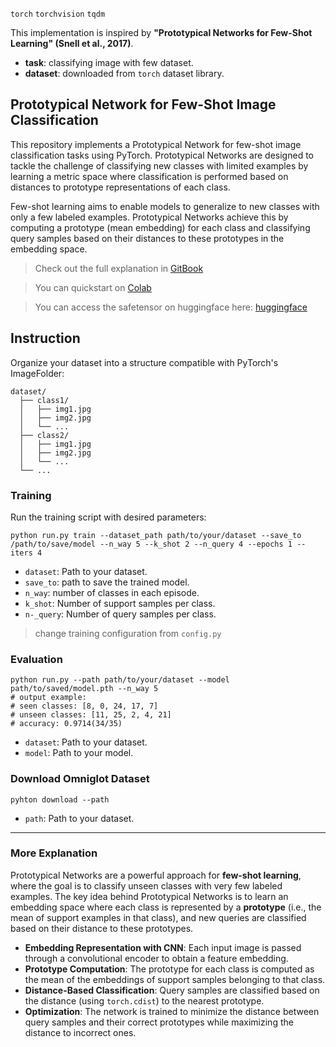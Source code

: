`torch` `torchvision` `tqdm`

This implementation is inspired by **"Prototypical Networks for Few-Shot Learning" (Snell et al., 2017)**.
* **task**: classifying image with few dataset.
* **dataset**: downloaded from `torch` dataset library.

## Prototypical Network for Few-Shot Image Classification
This repository implements a Prototypical Network for few-shot image classification tasks using PyTorch. Prototypical Networks are designed to tackle the challenge of classifying new classes with limited examples by learning a metric space where classification is performed based on distances to prototype representations of each class.

Few-shot learning aims to enable models to generalize to new classes with only a few labeled examples. Prototypical Networks achieve this by computing a prototype (mean embedding) for each class and classifying query samples based on their distances to these prototypes in the embedding space.

> Check out the full explanation in [GitBook](https://lif31up.gitbook.io/lif31up/meta-learning/prototypical-networks-for-few-shot-learning)

> You can quickstart on [Colab](https://colab.research.google.com/drive/1gsVtGvISCpXQZsKvFjLVocn89ovazusE?usp=sharing)

> You can access the safetensor on huggingface here: [huggingface](https://huggingface.co/lif31up/prototypical-network)

## Instruction
Organize your dataset into a structure compatible with PyTorch's ImageFolder:
```
dataset/
  ├── class1/
  │   ├── img1.jpg
  │   ├── img2.jpg
  │   └── ...
  ├── class2/
  │   ├── img1.jpg
  │   ├── img2.jpg
  │   └── ...
  └── ...
 ```

### Training
Run the training script with desired parameters:
```Shell
python run.py train --dataset_path path/to/your/dataset --save_to /path/to/save/model --n_way 5 --k_shot 2 --n_query 4 --epochs 1 --iters 4
```
* `dataset`: Path to your dataset.
* `save_to`: path to save the trained model.
* `n_way`: number of classes in each episode.
* `k_shot`: Number of support samples per class.
* `n-_query`: Number of query samples per class.

> change training configuration from `config.py`

### Evaluation
```Shell
python run.py --path path/to/your/dataset --model path/to/saved/model.pth --n_way 5
# output example:
# seen classes: [8, 0, 24, 17, 7]
# unseen classes: [11, 25, 2, 4, 21]
# accuracy: 0.9714(34/35)
```
* `dataset`: Path to your dataset.
* `model`: Path to your model.

### Download Omniglot Dataset
```Shell
pyhton download --path
```
* `path`: Path to your dataset.

---
### More Explanation
Prototypical Networks are a powerful approach for **few-shot learning**, where the goal is to classify unseen classes with very few labeled examples. The key idea behind Prototypical Networks is to learn an embedding space where each class is represented by a **prototype** (i.e., the mean of support examples in that class), and new queries are classified based on their distance to these prototypes.

* **Embedding Representation with CNN**: Each input image is passed through a convolutional encoder to obtain a feature embedding.
* **Prototype Computation**: The prototype for each class is computed as the mean of the embeddings of support samples belonging to that class.
* **Distance-Based Classification**: Query samples are classified based on the distance (using `torch.cdist`) to the nearest prototype.
* **Optimization**: The network is trained to minimize the distance between query samples and their correct prototypes while maximizing the distance to incorrect ones.
